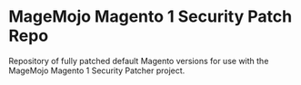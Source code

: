 # MageMojo Magento 1 Security Patch Repo

Repository of fully patched default Magento versions for use with the MageMojo Magento 1 Security Patcher project.
